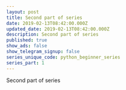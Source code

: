 ```yaml
---
layout: post
title: Second part of series
date: 2019-02-13T08:42:00.000Z
updated_date: 2019-02-13T08:42:00.000Z
description: Second part of series
published: true
show_ads: false
show_telegram_signup: false
series_unique_code: python_beginner_series
series_part: 1
---
```

Second part of series
